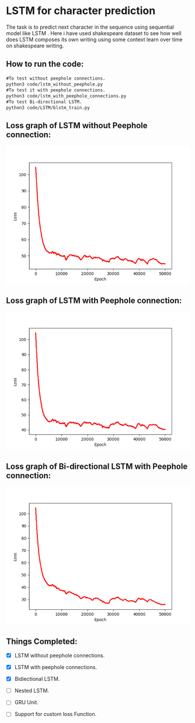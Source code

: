 
# LSTM for character prediction
The task is to predict next character in the sequence using sequential model like LSTM . Here i have used shakespeare dataset to see how well does LSTM composes its own writing using some context learn over time on shakespeare writing.

## How to run the code:
```
#To test without peephole connections.
python3 code/lstm_without_peephole.py
#To test it with peephole connections.	
python3 code/lstm_with_peephole_connections.py
#To test Bi-directional LSTM.	
python3 code/LSTM/blstm_train.py
```
## Loss graph of LSTM without Peephole connection:
![ LSTM without Peephole connection ](Performance/lstm_without_peephole.png)
## Loss graph of LSTM with Peephole connection:
![ LSTM with Peephole connection ](Performance/lstm_with_peephole_connection.png)
## Loss graph of Bi-directional LSTM with Peephole connection:
![ BLSTM with Peephole connection ](Performance/blstm.png)
## Things Completed:
- [x] LSTM without peephole connections.
- [x] LSTM with peephole connections.
- [x] Bidiectional  LSTM.
- [ ] Nested LSTM.
- [ ] GRU Unit.
- [ ] Support for custom loss Function.



 

